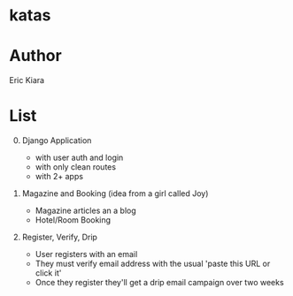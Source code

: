 # katas #


# Author #
Eric Kiara

# List #

0. Django Application
    - with user auth and login
    - with only clean routes
    - with 2+ apps

1. Magazine and Booking (idea from a girl called Joy)
    - Magazine articles an a blog
    - Hotel/Room Booking

2. Register, Verify, Drip
    - User registers with an email
    - They must verify email address with the usual 'paste this URL or click it'
    - Once they register they'll get a drip email campaign over two weeks
